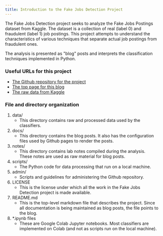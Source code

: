 ```yaml
---
title: Introduction to the Fake Jobs Detection Project
---
```

The Fake Jobs Detection project seeks to analyze the Fake Jobs Postings dataset from Kaggle. The dataset is a collection of real (label 0) and fraudulent (label 1) job postings. This project attempts to understand the characteristics of various techniques that separate actual job postings from fraudulent ones.

The analysis is presented as "blog" posts and interprets the classification techniques implemented in Python.

### Useful URLs for this project
* [The Github repository for the project](https://github.com/r-dube/fakejobs)
* [The top page for this blog](https://r-dube.github.io/fakejobs/)
* [The raw data from Kaggle](https://www.kaggle.com/shivamb/real-or-fake-fake-jobposting-prediction)

### File and directory organization
1. data/ 
   * This directory contains raw and processed data used by the classifiers. 
1. docs/
   * This directory contains the blog posts. It also has the configuration files used by Github pages to render the posts.
1. notes/
   * This directory contains lab notes compiled during the analysis. These notes are used as raw material for blog posts.
1. scripts/
   * The Python code for data processing that run on a local machine. 
1. admin/
   * Scripts and guidelines for administering the Github repository.
1. LICENSE
   * This is the license under which all the work in the Fake Jobs Detection project is made available.
1. README.md
   * This is the top-level markdown file that describes the project. Since all documentation is being maintained as blog posts, the file points to the blog.
1. *.ipynb files
   * These are Google Colab Jupyter notebooks. Most classifiers are implemented on Colab (and not as scripts run on the local machine).
